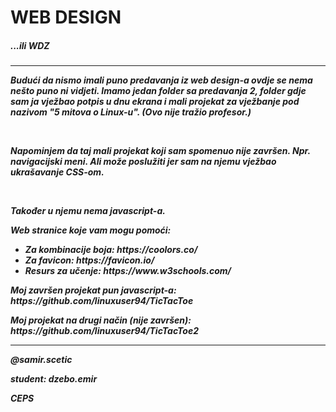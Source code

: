 <h1>WEB DESIGN</h1>
<h5>...ili WDZ<h5>
<hr>
<p>Budući da nismo imali puno predavanja iz web design-a ovdje se nema nešto puno ni vidjeti. Imamo jedan folder sa predavanja 2, folder gdje sam ja vježbao potpis u dnu ekrana i mali projekat za vježbanje pod nazivom "5 mitova o Linux-u". (Ovo nije tražio profesor.)</p>
<br />
<p>Napominjem da taj mali projekat koji sam spomenuo nije završen. Npr. navigacijski meni. Ali može poslužiti jer sam na njemu vježbao ukrašavanje CSS-om.</p>
<br />
<p>Također u njemu nema javascript-a.</p>
<p>Web stranice koje vam mogu pomoći: </p>
<ul>
<li>Za kombinacije boja: https://coolors.co/</li>
<li>Za favicon: https://favicon.io/</li>
<li>Resurs za učenje: https://www.w3schools.com/</li>
</ul>

<p>Moj završen projekat pun javascript-a: https://github.com/linuxuser94/TicTacToe</p>
<p>Moj projekat na drugi način (nije završen): https://github.com/linuxuser94/TicTacToe2</p>
<hr>
<p>@samir.scetic

student: dzebo.emir

CEPS</p>
